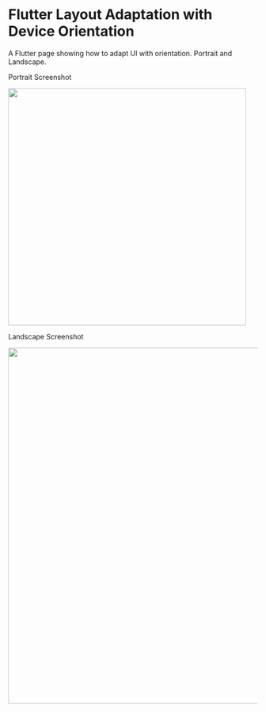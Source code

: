 # Flutter Layout Adaptation with Device Orientation

A Flutter page showing how to adapt UI with orientation. Portrait and Landscape.


Portrait Screenshot

<img src="https://i.imgur.com/xO8PVht.png" width="480">



Landscape Screenshot

<img src="https://i.imgur.com/Gpakjgq.png" width="720">
